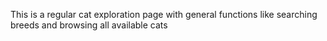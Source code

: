This is a regular cat exploration page with general functions like searching breeds and browsing all available cats
